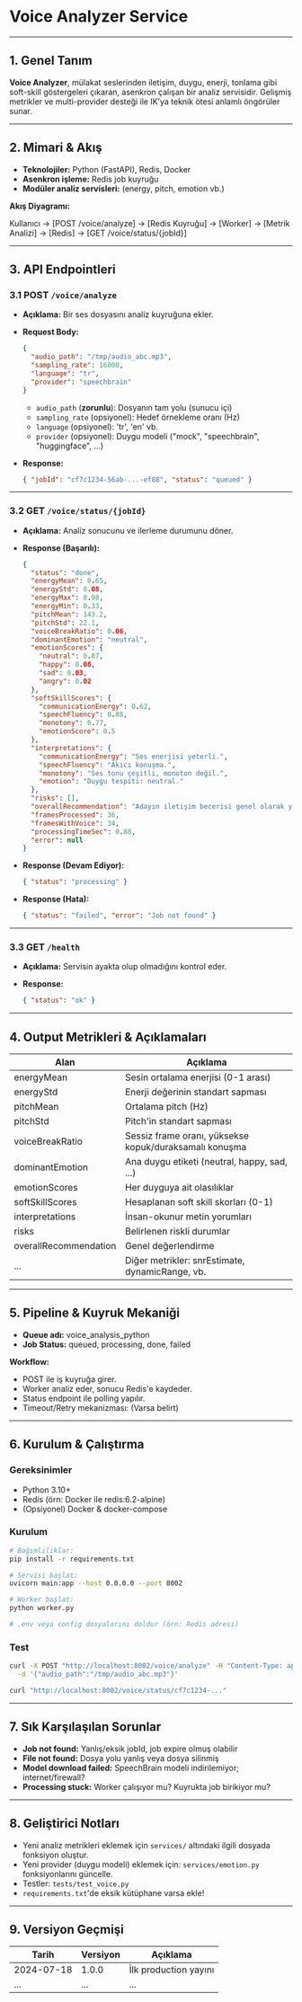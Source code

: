 # Voice Analyzer Service

---

## 1. Genel Tanım

**Voice Analyzer**, mülakat seslerinden iletişim, duygu, enerji, tonlama gibi soft-skill göstergeleri çıkaran, asenkron çalışan bir analiz servisidir. Gelişmiş metrikler ve multi-provider desteği ile IK’ya teknik ötesi anlamlı öngörüler sunar.

---

## 2. Mimari & Akış

- **Teknolojiler:** Python (FastAPI), Redis, Docker
- **Asenkron işleme:** Redis job kuyruğu
- **Modüler analiz servisleri:** (energy, pitch, emotion vb.)

**Akış Diyagramı:**

Kullanıcı → \[POST /voice/analyze] → \[Redis Kuyruğu] → \[Worker] → \[Metrik Analizi] → \[Redis] → \[GET /voice/status/{jobId}]

---

## 3. API Endpointleri

### 3.1 POST `/voice/analyze`

- **Açıklama:** Bir ses dosyasını analiz kuyruğuna ekler.

- **Request Body:**

  ```json
  {
    "audio_path": "/tmp/audio_abc.mp3",
    "sampling_rate": 16000,
    "language": "tr",
    "provider": "speechbrain"
  }
  ```

  - `audio_path` (**zorunlu**): Dosyanın tam yolu (sunucu içi)
  - `sampling_rate` (opsiyonel): Hedef örnekleme oranı (Hz)
  - `language` (opsiyonel): 'tr', 'en' vb.
  - `provider` (opsiyonel): Duygu modeli ("mock", "speechbrain", "huggingface", ...)

- **Response:**

  ```json
  { "jobId": "cf7c1234-56ab-...-ef88", "status": "queued" }
  ```

---

### 3.2 GET `/voice/status/{jobId}`

- **Açıklama:** Analiz sonucunu ve ilerleme durumunu döner.
- **Response (Başarılı):**

  ```json
  {
    "status": "done",
    "energyMean": 0.65,
    "energyStd": 0.08,
    "energyMax": 0.98,
    "energyMin": 0.33,
    "pitchMean": 143.2,
    "pitchStd": 22.1,
    "voiceBreakRatio": 0.06,
    "dominantEmotion": "neutral",
    "emotionScores": {
      "neutral": 0.87,
      "happy": 0.08,
      "sad": 0.03,
      "angry": 0.02
    },
    "softSkillScores": {
      "communicationEnergy": 0.62,
      "speechFluency": 0.88,
      "monotony": 0.77,
      "emotionScore": 0.5
    },
    "interpretations": {
      "communicationEnergy": "Ses enerjisi yeterli.",
      "speechFluency": "Akıcı konuşma.",
      "monotony": "Ses tonu çeşitli, monoton değil.",
      "emotion": "Duygu tespiti: neutral."
    },
    "risks": [],
    "overallRecommendation": "Adayın iletişim becerisi genel olarak yeterli.",
    "framesProcessed": 36,
    "framesWithVoice": 34,
    "processingTimeSec": 0.88,
    "error": null
  }
  ```

- **Response (Devam Ediyor):**

  ```json
  { "status": "processing" }
  ```

- **Response (Hata):**

  ```json
  { "status": "failed", "error": "Job not found" }
  ```

---

### 3.3 GET `/health`

- **Açıklama:** Servisin ayakta olup olmadığını kontrol eder.
- **Response:**

  ```json
  { "status": "ok" }
  ```

---

## 4. Output Metrikleri & Açıklamaları

| Alan                  | Açıklama                                               |
| --------------------- | ------------------------------------------------------ |
| energyMean            | Sesin ortalama enerjisi (0-1 arası)                    |
| energyStd             | Enerji değerinin standart sapması                      |
| pitchMean             | Ortalama pitch (Hz)                                    |
| pitchStd              | Pitch'in standart sapması                              |
| voiceBreakRatio       | Sessiz frame oranı, yüksekse kopuk/duraksamalı konuşma |
| dominantEmotion       | Ana duygu etiketi (neutral, happy, sad, ...)           |
| emotionScores         | Her duyguya ait olasılıklar                            |
| softSkillScores       | Hesaplanan soft skill skorları (0-1)                   |
| interpretations       | İnsan-okunur metin yorumları                           |
| risks                 | Belirlenen riskli durumlar                             |
| overallRecommendation | Genel değerlendirme                                    |
| ...                   | Diğer metrikler: snrEstimate, dynamicRange, vb.        |

---

## 5. Pipeline & Kuyruk Mekaniği

- **Queue adı:** voice_analysis_python
- **Job Status:** queued, processing, done, failed

**Workflow:**

- POST ile iş kuyruğa girer.
- Worker analiz eder, sonucu Redis'e kaydeder.
- Status endpoint ile polling yapılır.
- Timeout/Retry mekanizması: (Varsa belirt)

---

## 6. Kurulum & Çalıştırma

### Gereksinimler

- Python 3.10+
- Redis (örn: Docker ile redis:6.2-alpine)
- (Opsiyonel) Docker & docker-compose

### Kurulum

```bash
# Bağımlılıklar:
pip install -r requirements.txt

# Servisi başlat:
uvicorn main:app --host 0.0.0.0 --port 8002

# Worker başlat:
python worker.py

# .env veya config dosyalarını doldur (örn: Redis adresi)
```

### Test

```bash
curl -X POST "http://localhost:8002/voice/analyze" -H "Content-Type: application/json" \
  -d '{"audio_path":"/tmp/audio_abc.mp3"}'

curl "http://localhost:8002/voice/status/cf7c1234-..."
```

---

## 7. Sık Karşılaşılan Sorunlar

- **Job not found:** Yanlış/eksik jobId, job expire olmuş olabilir
- **File not found:** Dosya yolu yanlış veya dosya silinmiş
- **Model download failed:** SpeechBrain modeli indirilemiyor; internet/firewall?
- **Processing stuck:** Worker çalışıyor mu? Kuyrukta job birikiyor mu?

---

## 8. Geliştirici Notları

- Yeni analiz metrikleri eklemek için `services/` altındaki ilgili dosyada fonksiyon oluştur.
- Yeni provider (duygu modeli) eklemek için: `services/emotion.py` fonksiyonlarını güncelle.
- Testler: `tests/test_voice.py`
- `requirements.txt`'de eksik kütüphane varsa ekle!

---

## 9. Versiyon Geçmişi

| Tarih      | Versiyon | Açıklama              |
| ---------- | -------- | --------------------- |
| 2024-07-18 | 1.0.0    | İlk production yayını |
| ...        | ...      | ...                   |

